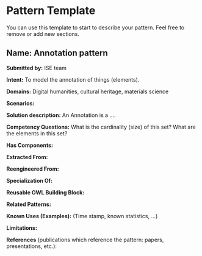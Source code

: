 # Pattern Template

You can use this template to start to describe your pattern. Feel free to remove or add new sections.

## Name: Annotation pattern

**Submitted by:** ISE team

**Intent:** To model the annotation of things (elements).

**Domains:** Digital humanities, cultural heritage, materials science

**Scenarios:**

**Solution description:**
An Annotation is a ....

**Competency Questions:**
What is the cardinality (size) of this set?
What are the elements in this set?

**Has Components:**

**Extracted From:**

**Reengineered From:**

**Specialization Of:**

**Reusable OWL Building Block:**

**Related Patterns:**

**Known Uses (Examples):**
(Time stamp, known statistics, ...)

**Limitations:**

**References** (publications which reference the pattern: papers, presentations, etc.):
